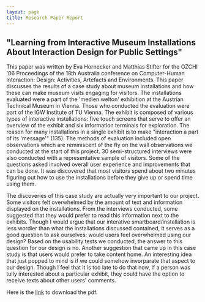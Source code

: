 ```yaml
---
layout: page
title: Research Paper Report        
---
```

## "Learning from Interactive Museum Installations About Interaction Design for Public Settings" 

This paper was written by Eva Hornecker and Matthias Stifter for the OZCHI '06 Proceedings of the 18th Australia conference on Computer-Human Interaction: Design: Activities, Artefacts and Environments. This paper discusses the results of a case study about museum installations and how these can make museum visits engaging for visitors. The installations evaluated were a part of the 'medien.welton' exhibition at the Austrian Technical Museum in Vienna. Those who conducted the evaluation were part of the IGW Institute of TU Vienna. The exhibit is composed of various types of interactive installations: five touch screens that serve to offer an overview of the exhibit and six information terminals for exploration. The reason for many installations in a single exhibit is to make "interaction a part of its 'message'" (135). The methods of evaluation included open observations which are reminiscent of the fly on the wall observations we conducted at the start of this project. 30 semi-structured interviews were also conducted with a representative sample of visitors. Some of the questions asked involved overall user experience and improvements that can be done. It was discovered that most visitors spend about two minutes figuring out how to use the installations before they give up or spend time using them. 

The discoveries of this case study are actually very important to our project. Some visitors felt overwhelmed by the amount of text and information displayed on the installations. From the interviews conducted, some suggested that they would prefer to read this information next to the exhibits. Though I would argue that our interative smartboard/installation is less wordier than what the installations discussed contained, it serves as a good question to ask ourselves: would users feel overwhelmed using our design? Based on the usability tests we conducted, the answer to this question for our design is no. Another suggestion that came up in this case study is that users would prefer to take content home. An interesting idea that just popped to mind is if we could somehow invorparate that aspect to our design. Though I feel that it is too late to do that now, if a person was tully interested about a particular exhibit, they could have the option to receive texts about other users' comments. 
 
 
 Here is the [link](https://dl.acm.org/citation.cfm?id=1228201) to download the pdf. 
